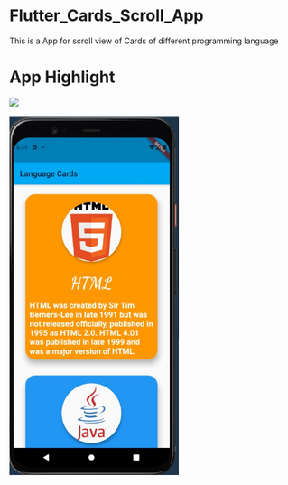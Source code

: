 # Flutter_Cards_Scroll_App
This is a App for scroll view of Cards of different programming language

# App Highlight 

<img src="app_images/Card Scroll Code.jpg.jpg" width="1000" /><br>

<img src="app_images/Card Scroll App.jpg" width="300" /><br>
